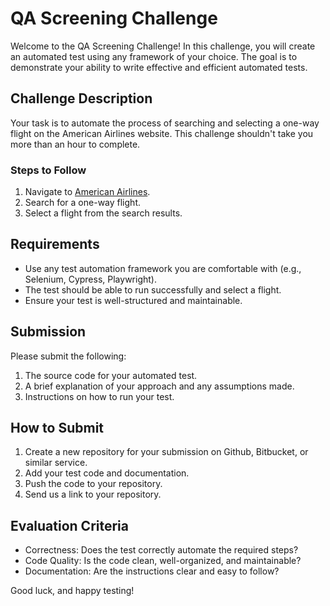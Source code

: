 # QA Screening Challenge

Welcome to the QA Screening Challenge! In this challenge, you will create an automated test using any framework of your choice. The goal is to demonstrate your ability to write effective and efficient automated tests.

## Challenge Description

Your task is to automate the process of searching and selecting a one-way flight on the American Airlines website. This challenge shouldn't take you more than an hour to complete.

### Steps to Follow

1. Navigate to [American Airlines](https://www.aa.com/).
2. Search for a one-way flight.
3. Select a flight from the search results.

## Requirements

- Use any test automation framework you are comfortable with (e.g., Selenium, Cypress, Playwright).
- The test should be able to run successfully and select a flight.
- Ensure your test is well-structured and maintainable.

## Submission

Please submit the following:

1. The source code for your automated test.
2. A brief explanation of your approach and any assumptions made.
3. Instructions on how to run your test.

## How to Submit

1. Create a new repository for your submission on Github, Bitbucket, or similar service.
2. Add your test code and documentation.
3. Push the code to your repository.
4. Send us a link to your repository.

## Evaluation Criteria

- Correctness: Does the test correctly automate the required steps?
- Code Quality: Is the code clean, well-organized, and maintainable?
- Documentation: Are the instructions clear and easy to follow?

Good luck, and happy testing!
